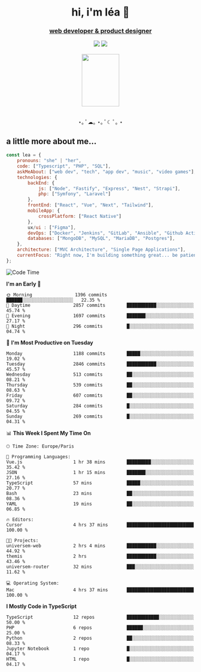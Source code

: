 <h1 align="center">hi, i'm léa 🌙</h1>
<h3 align="center"><ins>web developer & product designer</ins></h3>  
<div align="center">
  <a href="https://www.linkedin.com/in/lea-reiter22/"><img src="https://img.shields.io/badge/LinkedIn-0077B5?style=for-the-badge&logo=linkedin&logoColor=white"/></a>
  <a href="mailto:lea.reiter@outlook.fr"><img src="https://img.shields.io/badge/Contact-2A2A2A?style=for-the-badge&logo=minutemailer&logoColor=white"/></a>
</div>
<br>
  <div align="center">  <img src="https://github.com/xmnchild/xmnchild/blob/main/1702415560_StardewValleyHappyGreyCat.png" height="140" width="100"/>
</div>
<br>
  <p align="center">
                 ⋆｡ ﾟ☁︎｡ ⋆｡ ﾟ☾ ﾟ｡ ⋆
  </p>
  <h2>a little more about me...</h2>
  
```js
const lea = {
    pronouns: "she" | "her",
    code: ["Typescript", "PHP", "SQL"],
    askMeAbout: ["web dev", "tech", "app dev", "music", "video games"],
    technologies: {
        backEnd: {
            js: ["Node", "Fastify", "Express", "Nest", "Strapi"],
            php: ["Symfony", "Laravel"]
        },
        frontEnd: ["React", "Vue", "Next", "Tailwind"],
        mobileApp: {
            crossPlatform: ["React Native"]
        },
        ux/ui : ["Figma"],
        devOps: ["Docker", "Jenkins", "GitLab", "Ansible", "Github Actions"],
        databases: ["MongoDB", "MySQL", "MariaDB", "Postgres"],
    },
    architecture: ["MVC Architecture", "Single Page Applications"],
    currentFocus: "Right now, I'm building something great... be patient.",
};
```
<!--START_SECTION:waka-->
![Code Time](http://img.shields.io/badge/Code%20Time-467%20hrs%2050%20mins-blue)

**I'm an Early 🐤** 

```text
🌞 Morning                1396 commits        ██████░░░░░░░░░░░░░░░░░░░   22.35 % 
🌆 Daytime                2857 commits        ███████████░░░░░░░░░░░░░░   45.74 % 
🌃 Evening                1697 commits        ███████░░░░░░░░░░░░░░░░░░   27.17 % 
🌙 Night                  296 commits         █░░░░░░░░░░░░░░░░░░░░░░░░   04.74 % 
```
📅 **I'm Most Productive on Tuesday** 

```text
Monday                   1188 commits        █████░░░░░░░░░░░░░░░░░░░░   19.02 % 
Tuesday                  2846 commits        ███████████░░░░░░░░░░░░░░   45.57 % 
Wednesday                513 commits         ██░░░░░░░░░░░░░░░░░░░░░░░   08.21 % 
Thursday                 539 commits         ██░░░░░░░░░░░░░░░░░░░░░░░   08.63 % 
Friday                   607 commits         ██░░░░░░░░░░░░░░░░░░░░░░░   09.72 % 
Saturday                 284 commits         █░░░░░░░░░░░░░░░░░░░░░░░░   04.55 % 
Sunday                   269 commits         █░░░░░░░░░░░░░░░░░░░░░░░░   04.31 % 
```


📊 **This Week I Spent My Time On** 

```text
🕑︎ Time Zone: Europe/Paris

💬 Programming Languages: 
Vue.js                   1 hr 38 mins        █████████░░░░░░░░░░░░░░░░   35.42 % 
JSON                     1 hr 15 mins        ███████░░░░░░░░░░░░░░░░░░   27.16 % 
TypeScript               57 mins             █████░░░░░░░░░░░░░░░░░░░░   20.77 % 
Bash                     23 mins             ██░░░░░░░░░░░░░░░░░░░░░░░   08.36 % 
YAML                     19 mins             ██░░░░░░░░░░░░░░░░░░░░░░░   06.85 % 

🔥 Editors: 
Cursor                   4 hrs 37 mins       █████████████████████████   100.00 % 

🐱‍💻 Projects: 
universem-web            2 hrs 4 mins        ███████████░░░░░░░░░░░░░░   44.92 % 
themis                   2 hrs               ███████████░░░░░░░░░░░░░░   43.46 % 
universem-router         32 mins             ███░░░░░░░░░░░░░░░░░░░░░░   11.62 % 

💻 Operating System: 
Mac                      4 hrs 37 mins       █████████████████████████   100.00 % 
```

**I Mostly Code in TypeScript** 

```text
TypeScript               12 repos            ████████████░░░░░░░░░░░░░   50.00 % 
PHP                      6 repos             ██████░░░░░░░░░░░░░░░░░░░   25.00 % 
Python                   2 repos             ██░░░░░░░░░░░░░░░░░░░░░░░   08.33 % 
Jupyter Notebook         1 repo              █░░░░░░░░░░░░░░░░░░░░░░░░   04.17 % 
HTML                     1 repo              █░░░░░░░░░░░░░░░░░░░░░░░░   04.17 % 
```




<!--END_SECTION:waka-->
